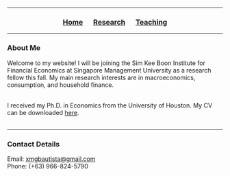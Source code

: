 ___

<h3> 
    <p align="center"> 
        <a href="https://xmgbautista.github.io/">Home</a> &emsp;
        <a href="https://xmgbautista.github.io/research">Research</a> &emsp;
        <a href="https://xmgbautista.github.io/teaching">Teaching</a>
    </p>
</h3>

___

<h3>  
    About Me 
</h3>

Welcome to my website! I will be joining the Sim Kee Boon Institute for Financial Economics at Singapore Management University as a research fellow this fall.  My main research interests are in macroeconomics, consumption, and household finance.
<br>
<br>

I received my Ph.D. in Economics from the University of Houston. My CV can be downloaded <a href="https://www.dropbox.com/s/i6kiv7j366r4d58/cv_xmgbautista.pdf?dl=0">here</a>.
<br>
<br>

___

<h3>  
    Contact Details 
</h3>

Email: <a href="mailto:xmgbautista@gmail.com">xmgbautista@gmail.com</a><br>
Phone: (+63) 966-824-5790














<!--- ## Welcome to GitHub Pages.

You can use the [editor on GitHub](https://github.com/xmgbautista/xmgbautista.github.io/edit/main/README.md) to maintain and preview the content for your website in Markdown files.

Whenever you commit to this repository, GitHub Pages will run [Jekyll](https://jekyllrb.com/) to rebuild the pages in your site, from the content in your Markdown files.

### Markdown

Markdown is a lightweight and easy-to-use syntax for styling your writing. It includes conventions for

```markdown
Syntax highlighted code block

# Header 1
## Header 2
### Header 3

- Bulleted
- List

1. Numbered
2. List

**Bold** and _Italic_ and `Code` text

[Link](url) and ![Image](src)
```

For more details see [GitHub Flavored Markdown](https://guides.github.com/features/mastering-markdown/).

### Jekyll Themes

Your Pages site will use the layout and styles from the Jekyll theme you have selected in your [repository settings](https://github.com/xmgbautista/xmgbautista.github.io/settings/pages). The name of this theme is saved in the Jekyll `_config.yml` configuration file.

### Support or Contact

Having trouble with Pages? Check out our [documentation](https://docs.github.com/categories/github-pages-basics/) or [contact support](https://support.github.com/contact) and we’ll help you sort it out.--->

